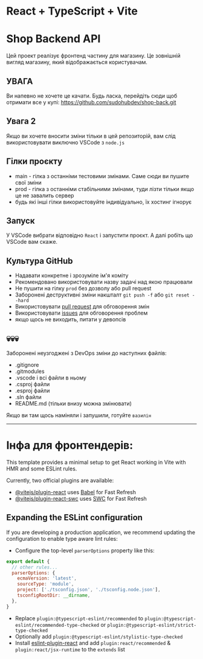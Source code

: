# React + TypeScript + Vite

# Shop Backend API
Цей проект реалізує фронтенд частину для магазину. Це зовнішній вигляд магазину, який відображається користувачам.

## УВАГА
Ви напевно не хочете це качати. Будь ласка, перейдіть сюди щоб отримати все у купі: https://github.com/sudohubdev/shop-back.git

## Увага 2
Якщо ви хочете вносити зміни тільки в цей репозиторій, вам слід використовувати виключно VSCode з `node.js`

## Гілки проєкту
- main - гілка з останніми тестовими змінами. Саме сюди ви пушите свої зміни
- prod - гілка з останніми стабільними змінами, туди лізти тільки якщо це не завалить сервер
- будь які інші гілки використовуйте індивідуально, їх хостинг ігнорує

## Запуск
У VSCode вибрати відповідно `React` і запустити проєкт. А далі робіть що VSCode вам скаже.

## Культура GitHub
- Надавати конкретне і зрозуміле ім'я коміту
- Рекомендовано використовувати назву задачі над якою працювали
- Не пушити на гілку `prod` без дозволу або pull request
- Заборонені деструктивні зміни накшталт `git push -f` або `git reset --hard`
- Використовувати [pull request](https://github.com/sudohubdev/shop-back/pulls) для обговорення змін
- Використовувати [issues](https://github.com/sudohubdev/shop-back/issues) для обговорення проблем
- якщо щось не виходить, питати у девопсів

## 💀💀💀
Заборонені неузгоджені з DevOps зміни до наступних файлів:
- .gitignore
- .gitmodules
- .vscode і всі файли в ньому
- .csproj файли
- .esproj файли
- .sln файли
- README.md (тільки внизу можна змінювати)

Якщо ви там щось наміняли і запушили, готуйте `вазилін`

---
# Інфа для фронтендерів:

This template provides a minimal setup to get React working in Vite with HMR and some ESLint rules.

Currently, two official plugins are available:

- [@vitejs/plugin-react](https://github.com/vitejs/vite-plugin-react/blob/main/packages/plugin-react/README.md) uses [Babel](https://babeljs.io/) for Fast Refresh
- [@vitejs/plugin-react-swc](https://github.com/vitejs/vite-plugin-react-swc) uses [SWC](https://swc.rs/) for Fast Refresh

## Expanding the ESLint configuration

If you are developing a production application, we recommend updating the configuration to enable type aware lint rules:

- Configure the top-level `parserOptions` property like this:

```js
export default {
  // other rules...
  parserOptions: {
    ecmaVersion: 'latest',
    sourceType: 'module',
    project: ['./tsconfig.json', './tsconfig.node.json'],
    tsconfigRootDir: __dirname,
  },
}
```

- Replace `plugin:@typescript-eslint/recommended` to `plugin:@typescript-eslint/recommended-type-checked` or `plugin:@typescript-eslint/strict-type-checked`
- Optionally add `plugin:@typescript-eslint/stylistic-type-checked`
- Install [eslint-plugin-react](https://github.com/jsx-eslint/eslint-plugin-react) and add `plugin:react/recommended` & `plugin:react/jsx-runtime` to the `extends` list
